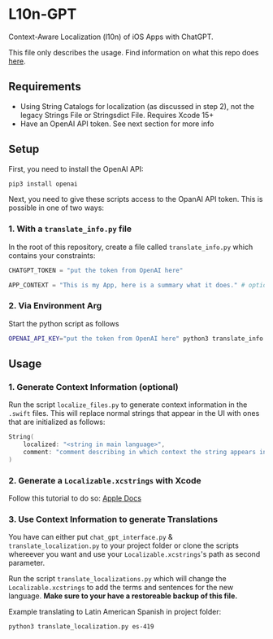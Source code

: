 
# L10n-GPT

Context-Aware Localization (l10n) of iOS Apps with ChatGPT.

This file only describes the usage. Find information on what this repo does [here](https://montebaur.tech/projects/context-aware_localization.html).


## Requirements

- Using String Catalogs for localization (as discussed in step 2), not the legacy Strings File or Stringsdict File. Requires Xcode 15+
- Have an OpenAI API token. See next section for more info


## Setup

First, you need to install the OpenAI API:

```bash
pip3 install openai
```


Next, you need to give these scripts access to the OpanAI API token. This is possible in one of two ways:

### 1. With a `translate_info.py` file

In the root of this repository, create a file called `translate_info.py` which contains your constraints:

```python
CHATGPT_TOKEN = "put the token from OpenAI here"

APP_CONTEXT = "This is my App, here is a summary what it does." # optional
```

### 2. Via Environment Arg

Start the python script as follows

```bash
OPENAI_API_KEY="put the token from OpenAI here" python3 translate_info.py
```


## Usage


### 1. Generate Context Information (optional)

Run the script `localize_files.py` to generate context information in the `.swift` files. This will replace normal strings that appear in the UI with ones that are initialized as follows:

```swift
String(
    localized: "<string in main language>",
    comment: "comment describing in which context the string appears in the UI"
)
```


### 2. Generate a `Localizable.xcstrings` with Xcode

Follow this tutorial to do so: [Apple Docs](https://developer.apple.com/documentation/Xcode/localizing-and-varying-text-with-a-string-catalog#Add-a-string-catalog-to-your-project)


### 3. Use Context Information to generate Translations

You have can either put `chat_gpt_interface.py` & `translate_localization.py` to your project folder or clone the scripts whereever you want and use your `Localizable.xcstrings`'s path as second parameter.

Run the script `translate_localizations.py` which will change the `Localizable.xcstrings` to add the terms and sentences for the new language. 
**Make sure to your have a restoreable backup of this file.**

Example translating to Latin American Spanish in project folder:

```bash
python3 translate_localization.py es-419
```

